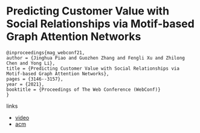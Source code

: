 # Predicting Customer Value with Social Relationships via Motif-based Graph Attention Networks

```
@inproceedings{mag_webconf21,
author = {Jinghua Piao and Guozhen Zhang and Fengli Xu and Zhilong Chen and Yong Li},
title = {Predicting Customer Value with Social Relationships via Motif-based Graph Attention Networks},
pages = {3146--3157},
year = {2021},
booktitle = {Proceedings of The Web Conference (WebConf)}
}
```

links
- [video](https://www.youtube.com/watch?v=JSgLMFbfK3k)
- [acm](https://dl.acm.org/doi/10.1145/3442381.3449849)